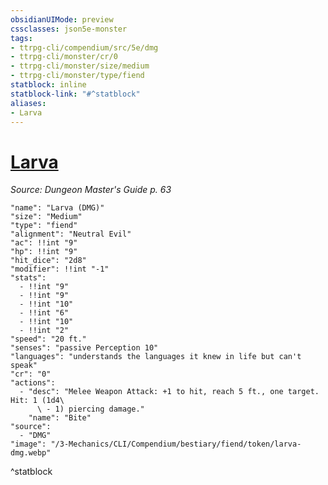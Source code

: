 ```yaml
---
obsidianUIMode: preview
cssclasses: json5e-monster
tags:
- ttrpg-cli/compendium/src/5e/dmg
- ttrpg-cli/monster/cr/0
- ttrpg-cli/monster/size/medium
- ttrpg-cli/monster/type/fiend
statblock: inline
statblock-link: "#^statblock"
aliases:
- Larva
---
```

# [Larva](3-Mechanics\CLI\Compendium\bestiary\fiend/larva-dmg.md)
*Source: Dungeon Master's Guide p. 63*  

```statblock
"name": "Larva (DMG)"
"size": "Medium"
"type": "fiend"
"alignment": "Neutral Evil"
"ac": !!int "9"
"hp": !!int "9"
"hit_dice": "2d8"
"modifier": !!int "-1"
"stats":
  - !!int "9"
  - !!int "9"
  - !!int "10"
  - !!int "6"
  - !!int "10"
  - !!int "2"
"speed": "20 ft."
"senses": "passive Perception 10"
"languages": "understands the languages it knew in life but can't speak"
"cr": "0"
"actions":
  - "desc": "Melee Weapon Attack: +1 to hit, reach 5 ft., one target. Hit: 1 (1d4\
      \ - 1) piercing damage."
    "name": "Bite"
"source":
  - "DMG"
"image": "/3-Mechanics/CLI/Compendium/bestiary/fiend/token/larva-dmg.webp"
```
^statblock